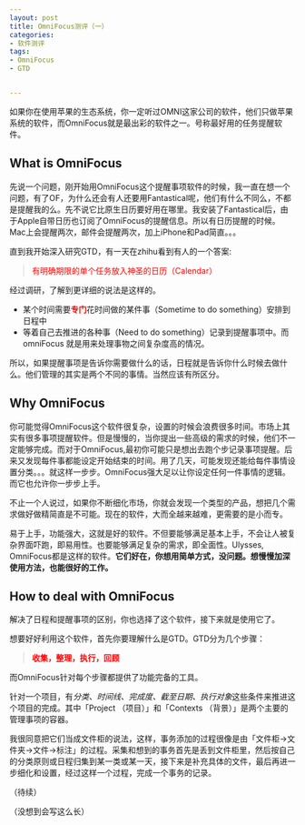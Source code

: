 ```yaml
---
layout: post
title: OmniFocus测评（一）
categories: 
- 软件测评
tags:
- OmniFocus
- GTD


---
```

如果你在使用苹果的生态系统，你一定听过OMNI这家公司的软件，他们只做苹果系统的软件，而OmniFocus就是最出彩的软件之一。号称最好用的任务提醒软件。

## What is **OmniFocus**

先说一个问题，刚开始用OmniFocus这个提醒事项软件的时候，我一直在想一个问题，有了OF，为什么还会有人还要用Fantastical呢，他们有什么不同么，不都是提醒我的么。先不说它比原生日历要好用在哪里。我安装了Fantastical后，由于Apple自带日历也订阅了OmniFocus的提醒信息。所以有日历提醒的时候。Mac上会提醒两次，邮件会提醒两次，加上iPhone和Pad简直。。。
<!--more-->

直到我开始深入研究GTD，有一天在zhihu看到有人的一个答案:
> <font color="red">有明确期限的单个任务放入神圣的日历（Calendar）</font>

经过调研，了解到更详细的说法是这样的。
- 某个时间需要<font color="red">**专门**</font>花时间做的某件事（Sometime to do something）安排到日程中
- 等着自己去推进的各种事（Need to do something）记录到提醒事项中。而omniFocus 就是用来处理事物之间复杂度高的情况。

所以，如果提醒事项是告诉你需要做什么的话，日程就是告诉你什么时候去做什么。他们管理的其实是两个不同的事情。当然应该有所区分。

## Why **OmniFocus**
你可能觉得OmniFocus这个软件很复杂，设置的时候会浪费很多时间。市场上其实有很多事项提醒软件。但是慢慢的，当你提出一些高级的需求的时候，他们不一定能够完成。而对于OmniFocus,最初你可能只是想出去跑个步记录事项提醒。后来又发现每件事都能设定开始结束的时间。用了几天，可能发现还能给每件事情设置分类。。。就这样一步步。OmniFocus强大足以让你设定任何一件事情的逻辑。而它也允许你一步步上手。

不止一个人说过，如果你不断细化市场，你就会发现一个类型的产品，想把几个需求做好做精简直是不可能。现在的软件，大而全越来越难，更需要的是小而专。

易于上手，功能强大，这就是好的软件。不但要能够满足基本上手，不会让人被复杂界面吓跑，即易用性。也要能够满足复杂的需求，即全面性。Ulysses, OmniFocus都是这样的软件。**它们好在，你想用简单方式，没问题。想慢慢加深使用方法，也能很好的工作。**

## How to deal with **OmniFocus**
解决了日程和提醒事项的区别，你也选择了这个软件，接下来就是使用它了。

想要好好利用这个软件，首先你要理解什么是GTD。GTD分为几个步骤：
> <font color="red"> **收集，整理，执行，回顾** </font>


而OmniFocus针对每个步骤都提供了功能完备的工具。

针对一个项目，有*分类、时间线、完成度、截至日期、执行对象*这些条件来推进这个项目的完成。其中「Project （项目）」和「Contexts （背景）」是两个主要的管理事项的容器。

我很同意把它们当成文件柜的说法，这样，事务添加的过程很像是由「文件柜→文件夹→文件→标注」的过程。采集和想到的事务首先是丢到文件柜里，然后按自己的分类原则或日程归集到某一类或某一天，接下来是补充具体的文件，最后再进一步细化和设置，经过这样一个过程，完成一个事务的记录。


（待续）

（没想到会写这么长）




